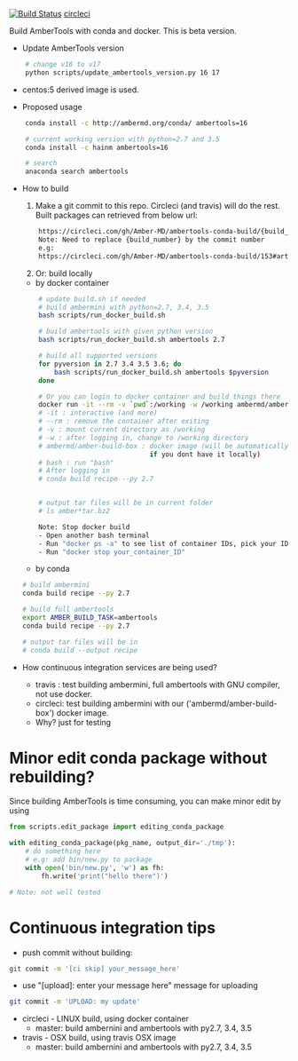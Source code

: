 [![Build Status](https://travis-ci.org/Amber-MD/ambertools-conda-build.svg?branch=master)](https://travis-ci.org/Amber-MD/ambertools-conda-build)
[circleci](https://circleci.com/gh/Amber-MD/ambertools-conda-build)

Build AmberTools with conda and docker. This is beta version.

- Update AmberTools version

```bash
    # change v16 to v17
    python scripts/update_ambertools_version.py 16 17
```

- centos:5 derived image is used.

- Proposed usage
```bash
    conda install -c http://ambermd.org/conda/ ambertools=16

    # current working version with python=2.7 and 3.5
    conda install -c hainm ambertools=16

    # search
    anaconda search ambertools
```

- How to build

    1. Make a git commit to this repo. Circleci (and travis) will do the rest.
    Built packages can retrieved from below url:

    ```bash
        https://circleci.com/gh/Amber-MD/ambertools-conda-build/{build_number}#artifacts/containers/0
        Note: Need to replace {build_number} by the commit number
        e.g:
        https://circleci.com/gh/Amber-MD/ambertools-conda-build/153#artifacts/containers/0
    ```


    2. Or: build locally
    - by docker container
    ```bash
        # update build.sh if needed
        # build ambermini with python=2.7, 3.4, 3.5
        bash scripts/run_docker_build.sh

        # build ambertools with given python version
        bash scripts/run_docker_build.sh ambertools 2.7

        # build all supported versions
        for pyversion in 2.7 3.4 3.5 3.6; do
            bash scripts/run_docker_build.sh ambertools $pyversion
        done

        # Or you can login to docker container and build things there
        docker run -it --rm -v `pwd`:/working -w /working ambermd/amber-build-box bash
        # -it : interactive (and more)
        # --rm : remove the container after exiting
        # -v : mount current directory as /working
        # -w : after logging in, change to /working directory
        # ambermd/amber-build-box : docker image (will be automatically pulled from dockerhub
                                    if you dont have it locally)
        # bash : run "bash"
        # After logging in
        # conda build recipe --py 2.7


        # output tar files will be in current folder
        # ls amber*tar.bz2

        Note: Stop docker build
        - Open another bash terminal
        - Run "docker ps -a" to see list of container IDs, pick your ID
        - Run "docker stop your_container_ID"
    ```

    - by conda
    ```bash
    # build ambermini
    conda build recipe --py 2.7

    # build full ambertools
    export AMBER_BUILD_TASK=ambertools
    conda build recipe --py 2.7

    # output tar files will be in
    # conda build --output recipe
    ```

 - How continuous integration services are being used?

     - travis : test building ambermini, full ambertools with GNU compiler, not use docker.
     - circleci: test building ambermini with our ('ambermd/amber-build-box') docker image.
     - Why? just for testing

# Minor edit conda package without rebuilding?

Since building AmberTools is time consuming, you can make minor edit by using 
```python
from scripts.edit_package import editing_conda_package

with editing_conda_package(pkg_name, output_dir='./tmp'):
    # do something here
    # e.g: add bin/new.py to package
    with open('bin/new.py', 'w') as fh:
        fh.write('print("hello there")')

# Note: not well tested
```

# Continuous integration tips

- push commit without building: 
```bash
git commit -m '[ci skip] your_message_here'
```

- use "[upload]: enter your message here" message for uploading
```bash
git commit -m 'UPLOAD: my update'
```

- circleci - LINUX build, using docker container
   - master: build ambernini and ambertools with py2.7, 3.4, 3.5
- travis - OSX build, using travis OSX image
   - master: build ambernini and ambertools with py2.7, 3.4, 3.5
